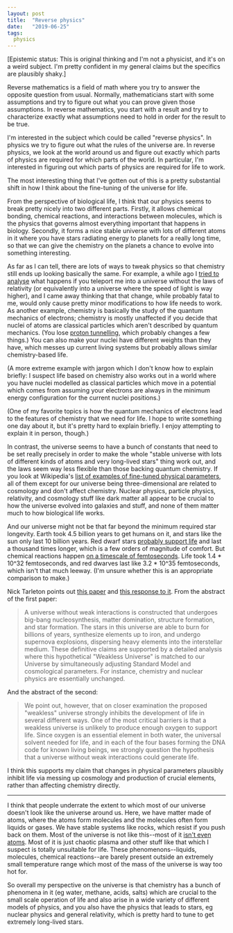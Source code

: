 ```yaml
---
layout: post
title:  "Reverse physics"
date:   "2019-06-25"
tags:
  physics
---
```


[Epistemic status: This is original thinking and I'm not a physicist, and it's on a weird subject. I'm pretty confident in my general claims but the specifics are plausibly shaky.]

Reverse mathematics is a field of math where you try to answer the opposite question from usual. Normally, mathematicians start with some assumptions and try to figure out what you can prove given those assumptions. In reverse mathematics, you start with a result and try to characterize exactly what assumptions need to hold in order for the result to be true.

I'm interested in the subject which could be called "reverse physics". In physics we try to figure out what the rules of the universe are. In reverse physics, we look at the world around us and figure out exactly which parts of physics are required for which parts of the world. In particular, I'm interested in figuring out which parts of physics are required for life to work.

The most interesting thing that I've gotten out of this is a pretty substantial shift in how I think about the fine-tuning of the universe for life.

From the perspective of biological life, I think that our physics seems to break pretty nicely into two different parts. Firstly, it allows chemical bonding, chemical reactions, and interactions between molecules, which is the physics that governs almost everything important that happens in biology. Secondly, it forms a nice stable universe with lots of different atoms in it where you have stars radiating energy to planets for a really long time, so that we can give the chemistry on the planets a chance to evolve into something interesting.

As far as I can tell, there are lots of ways to tweak physics so that chemistry still ends up looking basically the same. For example, a while ago I [tried to analyse](http://shlegeris.com/2017/08/16/qm) what happens if you teleport me into a universe without the laws of relativity (or equivalently into a universe where the speed of light is way higher), and I came away thinking that that change, while probably fatal to me, would only cause pretty minor modifications to how life needs to work. As another example, chemistry is basically the study of the quantum mechanics of electrons; chemistry is mostly unaffected if you decide that nuclei of atoms are classical particles which aren't described by quantum mechanics. (You lose [proton tunnelling](https://en.wikipedia.org/wiki/Proton_tunneling), which probably changes a few things.) You can also make your nuclei have different weights than they have, which messes up current living systems but probably allows similar chemistry-based life.

(A more extreme example with jargon which I don't know how to explain briefly: I suspect life based on chemistry also works out in a world where you have nuclei modelled as classical particles which move in a potential which comes from assuming your electrons are always in the minimum energy configuration for the current nuclei positions.)

(One of my favorite topics is how the quantum mechanics of electrons lead to the features of chemistry that we need for life. I hope to write something one day about it, but it's pretty hard to explain briefly. I enjoy attempting to explain it in person, though.)

In contrast, the universe seems to have a bunch of constants that need to be set really precisely in order to make the whole "stable universe with lots of different kinds of atoms and very long-lived stars" thing work out, and the laws seem way less flexible than those backing quantum chemistry. If you look at Wikipedia's [list of examples of fine-tuned physical parameters](https://en.wikipedia.org/wiki/Fine-tuned_Universe#Examples), all of them except for our universe being three-dimensional are related to cosmology and don't affect chemistry. Nuclear physics, particle physics, relativity, and cosmology stuff like dark matter all appear to be crucial to how the universe evolved into galaxies and stuff, and none of them matter much to how biological life works.

And our universe might not be that far beyond the minimum required star longevity. Earth took 4.5 billion years to get humans on it, and stars like the sun only last 10 billion years. Red dwarf stars [probably support life](https://en.wikipedia.org/wiki/Habitability_of_red_dwarf_systems) and last a thousand times longer, which is a few orders of magnitude of comfort. But chemical reactions happen [on a timescale of femtoseconds](https://en.wikipedia.org/wiki/Femtochemistry). Life took 1.4 \* 10^32 femtoseconds, and red dwarves last like 3.2 \* 10^35 femtoseconds, which isn't that much leeway. (I'm unsure whether this is an appropriate comparison to make.)

Nick Tarleton points out [this paper](https://arxiv.org/abs/hep-ph/0604027) and [this response to it](https://arxiv.org/abs/hep-ph/0609050). From the abstract of the first paper:

> A universe without weak interactions is constructed that undergoes big-bang nucleosynthesis, matter domination, structure formation, and star formation. The stars in this universe are able to burn for billions of years, synthesize elements up to iron, and undergo supernova explosions, dispersing heavy elements into the interstellar medium. These definitive claims are supported by a detailed analysis where this hypothetical "Weakless Universe" is matched to our Universe by simultaneously adjusting Standard Model and cosmological parameters. For instance, chemistry and nuclear physics are essentially unchanged.

And the abstract of the second:

> We point out, however, that on closer examination the proposed "weakless" universe strongly inhibits the development of life in several different ways. One of the most critical barriers is that a weakless universe is unlikely to produce enough oxygen to support life. Since oxygen is an essential element in both water, the universal solvent needed for life, and in each of the four bases forming the DNA code for known living beings, we strongly question the hypothesis that a universe without weak interactions could generate life.

I think this supports my claim that changes in physical parameters plausibly inhibit life via messing up cosmology and production of crucial elements, rather than affecting chemistry directly.

---

I think that people underrate the extent to which most of our universe doesn't look like the universe around us. Here, we have matter made of atoms, where the atoms form molecules and the molecules often form liquids or gases. We have stable systems like rocks, which resist if you push back on them. Most of the universe is not like this--most of it [isn't even atoms](http://shlegeris.com/2018/01/16/atom). Most of it is just chaotic plasma and other stuff like that which I suspect is totally unsuitable for life. These phenomenons--liquids, molecules, chemical reactions--are barely present outside an extremely small temperature range which most of the mass of the universe is way too hot for.

So overall my perspective on the universe is that chemistry has a bunch of phenomena in it (eg water, methane, acids, salts) which are crucial to the small scale operation of life and also arise in a wide variety of different models of physics, and you also have the physics that leads to stars, eg nuclear physics and general relativity, which is pretty hard to tune to get extremely long-lived stars.
